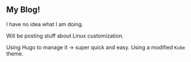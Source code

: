 ## My Blog!

I have no idea what I am doing. 

Will be posting stuff about Linux customization. 

Using Hugo to manage it -> super quick and easy. Using a modified `Kube` theme. 
